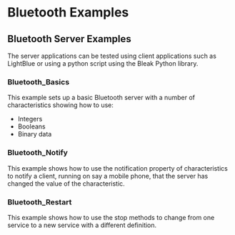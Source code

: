 # Bluetooth Examples

## Bluetooth Server Examples

The server applications can be tested using client applications such as LightBlue or using a python script using the Bleak Python library.

### Bluetooth_Basics

This example sets up a basic Bluetooth server with a number of characteristics showing how to use:

* Integers
* Booleans
* Binary data

### Bluetooth_Notify

This example shows how to use the notification property of characteristics to notify a client, running on say a mobile phone, that the server has changed the value of the characteristic.

### Bluetooth_Restart

This example shows how to use the stop methods to change from one service to a new service with a different definition.
